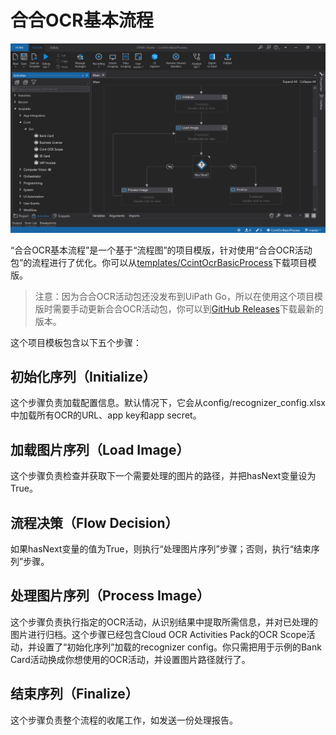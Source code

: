 # 合合OCR基本流程

![合合OCR基本流程](https://github.com/allenlooplee/CcintOcrActivitiesPack/blob/master/docs/images/ccint-ocr-basic-process.PNG)

“合合OCR基本流程”是一个基于“流程图”的项目模版，针对使用“合合OCR活动包”的流程进行了优化。你可以从[templates/CcintOcrBasicProcess](https://github.com/allenlooplee/CcintOcrActivitiesPack/tree/master/templates/CcintOcrBasicProcess)下载项目模版。

> 注意：因为合合OCR活动包还没发布到UiPath Go，所以在使用这个项目模版时需要手动更新合合OCR活动包，你可以到[GitHub Releases](https://github.com/allenlooplee/CcintOcrActivitiesPack/releases)下载最新的版本。

这个项目模板包含以下五个步骤：

## 初始化序列（Initialize）

这个步骤负责加载配置信息。默认情况下，它会从config/recognizer_config.xlsx中加载所有OCR的URL、app key和app secret。

## 加载图片序列（Load Image）

这个步骤负责检查并获取下一个需要处理的图片的路径，并把hasNext变量设为True。

## 流程决策（Flow Decision）

如果hasNext变量的值为True，则执行“处理图片序列”步骤；否则，执行“结束序列”步骤。

## 处理图片序列（Process Image）

这个步骤负责执行指定的OCR活动，从识别结果中提取所需信息，并对已处理的图片进行归档。这个步骤已经包含Cloud OCR Activities Pack的OCR Scope活动，并设置了“初始化序列”加载的recognizer config。你只需把用于示例的Bank Card活动换成你想使用的OCR活动，并设置图片路径就行了。

## 结束序列（Finalize）

这个步骤负责整个流程的收尾工作，如发送一份处理报告。
